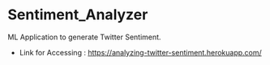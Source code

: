 # Sentiment_Analyzer
ML Application to generate Twitter Sentiment.

* Link for Accessing : https://analyzing-twitter-sentiment.herokuapp.com/
